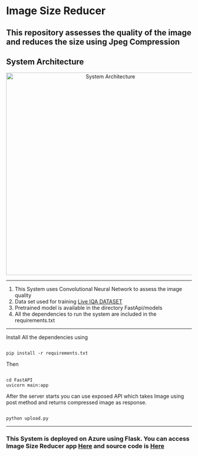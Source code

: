 <h1>Image Size Reducer</h1>

<h2>This repository assesses the quality of the image and reduces the size using Jpeg Compression</h2>
<h2>System Architecture</h2>
<p align="center">
  <img src="https://user-images.githubusercontent.com/54111420/185749898-6cdc882d-eb72-4e89-89f3-26a8679aeb9e.png" width="550" title="System Architecture">
</p>
<hr>
<ol>
  <li>This System uses Convolutional Neural Network to assess the image quality</li>
  <li>Data set used for training <a href="https://live.ece.utexas.edu/research/quality/subjective.htm"> Live IQA DATASET</a></li>
  <li>Pretrained model is available in the directory FastApi/models
  <li>All the dependencies to run the system are included in the requirements.txt</li>
</ol>
<hr>
Install All the dependencies using
<pre><code>
pip install -r requirements.txt 
</code></pre>
Then
<pre><code>
cd FastAPI
uvicorn main:app
</code></pre>
After the server starts you can use exposed API which takes Image using post method and returns compressed image as response.
<pre><code>
python upload.py
</code></pre>
<hr>
<h3>This System is deployed on Azure using Flask. You can access Image Size Reducer app <a href='https://image-size-reducer.azurewebsites.net/'>Here</a> and source code is <a href='https://image-size-reducer.azurewebsites.net/'>Here</a></h3>

